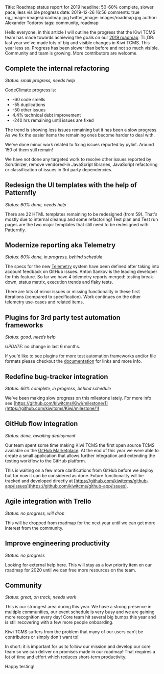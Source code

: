 Title: Roadmap status report for 2019
headline: 50-60% complete, slower pace, less visible progress
date: 2019-12-26 16:56
comments: true
og_image: images/roadmap.jpg
twitter_image: images/roadmap.jpg
author: Alexander Todorov
tags: community, roadmap

Hello everyone, in this article I will outline the progress that the Kiwi TCMS
team has made towards achieving the goals on our
[2019 roadmap]({filename}2019-01-10-2019-mission.markdown).
TL,DR: last year we've made lots of big and visible changes in Kiwi TCMS.
This year less so. Progress has been slower than before and not so much
visible. Community and team is growing. More contributors are welcome.


Complete the internal refactoring
---------------------------------

*Status: small progress, needs help*

[CodeClimate](https://codeclimate.com/github/kiwitcms/Kiwi) progress is:

* -60 code smells
* -55 duplications
* -50 other issues
* 4.4% technical debt improvement
* -240 hrs remaining until issues are fixed

The trend is showing less issues remaining
but it has been a slow progress. As we fix the easier items the remaining ones
become harder to deal with.

We've done minor work related to fixing issues reported by pylint. Around
150 of them still remain!

We have not done any targeted work to resolve other issues reported by Scrutinizer,
remove vendored-in JavaScript libraries, JavaScript refactoring or
classification of issues in 3rd party dependencies.


Redesign the UI templates with the help of Patternfly
-----------------------------------------------------

*Status: 60% done, needs help*

There are 22 HTML templates remaining to be redesigned (from 59). That's mostly
due to internal cleanup and some refactoring! Test plan and Test run pages are the
two major templates that still need to be redesigned with Patternfly.


Modernize reporting aka Telemetry
---------------------------------

*Status: 60% done, in progress, behind schedule*

The specs for the new [Telemetry]({filename}2019-03-03-telemetry.markdown) system
have been defined after taking into account feedback on GitHub issues. Anton Sankov is
the leading developer for this feature. So far we have 4 telemetry reports merged:
testing break-down, status matrix, execution trends and flaky tests.

There are lots of minor issues or missing functionality in these first iterations
(compared to specification). Work continues on the other telemetry use-cases
and related items.


Plugins for 3rd party test automation frameworks
------------------------------------------------

*Status: good, needs help*

*UPDATE:* no change in last 6 months.

If you'd like to see plugins for more test automation frameworks
and/or file formats please checkout the
[documentation](https://kiwitcms.readthedocs.io/en/latest/automation-frameworks.html)
for links and more info.


Redefine bug-tracker integration
--------------------------------

*Status: 66% complete, in progress, behind schedule*

We've been making slow progress on this milestone lately. For more info
see
[https://github.com/kiwitcms/Kiwi/milestone/1](https://github.com/kiwitcms/Kiwi/milestone/1)


GitHub flow integration
-----------------------

*Status: done, awaiting deployment*

Our team spent some time making Kiwi TCMS the first open source TCMS available
on the [GitHub Marketplace](https://github.com/marketplace/kiwi-tcms). At the end
of this year we were able to create a small application that allows further
integration and extending the testing workflow to the GitHub platform.

This is waiting on a few more clarifications from GitHub before we deploy but
for now it can be considered as done. Future functionality will be tracked
and developed directly at
[https://github.com/kiwitcms/github-app/issues](https://github.com/kiwitcms/github-app/issues).


Agile integration with Trello
-----------------------------

*Status: no progress, will drop*

This will be dropped from roadmap for the next year until we can get more interest
from the community.


Improve engineering productivity
--------------------------------

*Status: no progress*

Looking for external help here. This will stay as a low priority item on our
roadmap for 2020 until we can free more resources on the team.


Community
---------

*Status: great, on track, needs work*

This is our strongest area during this year. We have a strong presence in
multiple communities, our event schedule is very busy and we are gaining more
recognition every day! Core team hit several big bumps this year and is still
recovering with a few more people onboarding.

Kiwi TCMS suffers from the problem that many of our users can't be contributors
or simply don't want to!

In short: it is important for us to follow our mission and develop our core team
so we can deliver on promises made in our roadmap! That requires a lot of time and
effort which reduces short-term productivity.


Happy testing!
